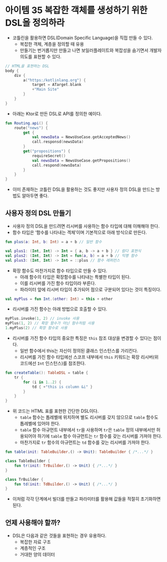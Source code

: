 # 아이템 35 복잡한 객체를 생성하기 위한 DSL을 정의하라
- 코틀린을 활용하면 DSL(Domain Specific Language)을 직접 만들 수 있다.
    - 복잡한 객체, 계층을 정의할 때 유용
    - 만들기는 번거롭지만 만들고 나면 보일러플레이트와 복잡성을 숨기면서 개발자 의도를 표현할 수 있다.

```kotlin
// HTML을 표현하는 DSL
body {
	div {
		a("https:/kotlinlang.org") {
			target = ATarget.blank
			+"Main Site"
		}
	}
}
```

- 아래는 Ktor로 만든 DSL로 API를 정의한 예이다.

```kotlin
fun Routing.api() {
	route("news") {
		get {
			val newsData = NewsUseCase.getAcceptedNews()
			call.responsd(newsData)
		}
		get("propositions") {
			requireSecret()
			val newsData = NewsUseCase.getPropositions()
			call.respond(newsData)
		}
	}
}
```

- 이미 존재하는 코틀린 DSL을 활용하는 것도 좋지만 사용자 정의 DSL을 만드는 방법도 알아두면 좋다.

## 사용자 정의 DSL 만들기

- 사용자 정의 DSL을 만드려면 리시버를 사용하는 함수 타입에 대해 이해해야 한다.
- 함수 타입은 ‘함수를 나타내는 겍체’이며 기본적으로 아래 방식으로 만든다.

```kotlin
fun plus(a: Int, b: Int) = a + b // 일반 함수

val plus1: (Int, Int) -> Int = { a, b -> a + b } // 람다 표현식
val plus2: (Int, Int) -> Int = fun(a, b) = a + b // 익명 함수
val plus3: (Int, Int) -> Int = ::plus // 함수 레퍼런스
```

- 확장 함수도 마찬가지로 함수 타입으로 만들 수 있다.
    - 아래 함수의 타입은 확장함수를 나타내는 특별한 타입이 된다.
    - 이를 리시버를 가진 함수 타입이라 부른다.
    - 파라미터 앞에 리시버 타입이 추가되어 점으로 구분되어 있다는 것이 특징이다.

```kotlin
val myPlus = fun Int.(other: Int) = this + other
```

- 리시버를 가진 함수는 아래 방법으로 호출할 수 있다.

```kotlin
myPlus.invoke(1, 2) // invoke 사용
myPlus(1, 2) // 확장 함수가 아닌 함수처럼 사용
1.myPlus(2) // 확장 함수로 사용
```

- 리시버를 가진 함수 타입의 중요한 특징은 `this` 참조 대상을 변경할 수 있다는 점이다.
  - 일반 함수에서 this는 자신이 정의된 클래스 인스턴스를 가리킨다.
  - 리시버를 가진 함수 타입에선 스코프 내부에서 `this` 키워드는 확장 리시버(위 코드에선 `Int` 인스턴스)를 참조한다.

```kotlin
fun createTable(): TableDSL = table {
	tr {
		for (i in 1..2) {
			td { +"this is column &i" }
		}
	}
}
```

- 위 코드는 HTML 표를 표현한 간단한 DSL이다.
  - `table` 함수는 톱레벨에 위치하며 별도 리시버를 갖지 않으므로 `table` 함수도 톱레벨에 있어야 한다.
  - `table` 함수 아규먼트 내부에서 `tr`을 사용하며 `tr`은 `table` 정의 내부에서만 허용되어야 하기에 `table` 함수 아규먼트는 `tr` 함수를 갖는 리시버를 가져야 한다.
  - 마찬가지로 `tr` 함수의 아규먼트는 `td` 함수를 갖는 리시버를 가져야 한다.

```kotlin
fun table(init: TableBuilder.() -> Unit): TableBuilder { /*...*/ }

class TableBuilder {
	fun tr(init: TrBuilder.() -> Unit) { /*...*/ }
}

class TrBuilder {
	fun td(init: TdBuilder.() -> Unit) { /*...*/ }
}
```

- 이처럼 각각 단계에서 빌더를 만들고 파라미터를 활용해 값들을 적절히 초기화하면 된다.

## 언제 사용해야 할까?

- DSL은 다음과 같은 것들을 표현하는 경우 유용하다.
  - 복잡한 자료 구조
  - 계층적인 구조
  - 거대한 양의 데이터
